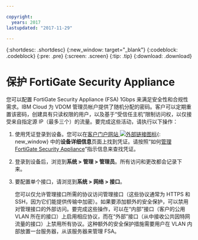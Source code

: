 ```yaml
---

copyright:
  years: 2017
lastupdated: "2017-11-29"

---
```


{:shortdesc: .shortdesc}
{:new_window: target="_blank"}
{:codeblock: .codeblock}
{:pre: .pre}
{:screen: .screen}
{:tip: .tip}
{:download: .download}

# 保护 FortiGate Security Appliance

您可以配置 FortiGate Security Appliance (FSA) 1Gbps 来满足安全性和合规性需求。IBM Cloud 为 VDOM 管理员帐户提供了随机分配的密码。客户可以定期重置该密码，创建具有只读权限的用户，以及基于“受信任主机”限制访问权，以仅接受来自指定源 IP（最多三个）的流量。要完成这些活动，请执行以下操作：

1. 使用凭证登录到设备。您可以在[客户门户网站 ![外部链接图标](../../icons/launch-glyph.svg "外部链接图标")](https://control.softlayer.com/){: new_window} 中的**设备详细信息**页面上找到凭证。请按照“如何[管理 FortiGate Security Appliance](managing-fsa.html)”指示信息来查找凭证。
2. 登录到设备后，浏览到**系统 > 管理 > 管理员**。所有访问和更改都会记录下来。
3. 要配置单个接口，请浏览到**系统 > 网络 > 接口**。

    您可以仅允许管理接口所需的协议访问管理接口（这些协议通常为 HTTPS 和 SSH，因为它们能提供传输中加密）。如果要添加额外的安全保护，可以禁用对管理接口的外部访问。要完成这些操作，可以在“内部”接口（客户的公用 VLAN 所在的接口）上启用相应协议，而在“外部”接口（从中接收公共因特网流量的接口）上禁用所有协议。这种额外的安全保护措施需要用户在 VLAN 内部放置一台服务器，从该服务器来管理 FSA。 
